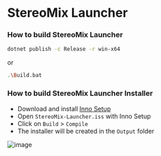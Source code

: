 # StereoMix Launcher

### How to build StereoMix Launcher
```bash
dotnet publish -c Release -r win-x64
```
or
```bash
.\Build.bat
```

### How to build StereoMix Launcher Installer
- Download and install [Inno Setup](http://www.jrsoftware.org/isdl.php)
- Open `StereoMix-Launcher.iss` with Inno Setup
- Click on `Build` > `Compile`
- The installer will be created in the `Output` folder

![image](https://github.com/user-attachments/assets/4c5e23dd-155d-446c-a287-5352689e3de9)
